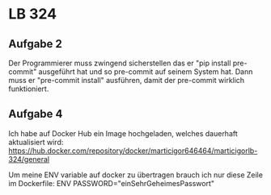 # LB 324

## Aufgabe 2

Der Programmierer muss zwingend sicherstellen das er "pip install pre-commit" ausgeführt hat und so pre-commit auf seinem System hat. Dann muss er "pre-commit install" ausführen, damit der pre-commit wirklich funktioniert.

## Aufgabe 4

Ich habe auf Docker Hub ein Image hochgeladen, welches dauerhaft aktualisiert wird:
https://hub.docker.com/repository/docker/marticigor646464/marticigorlb-324/general

Um meine ENV variable auf docker zu übertragen brauch ich nur diese Zeile im Dockerfile:
ENV PASSWORD="einSehrGeheimesPasswort"
